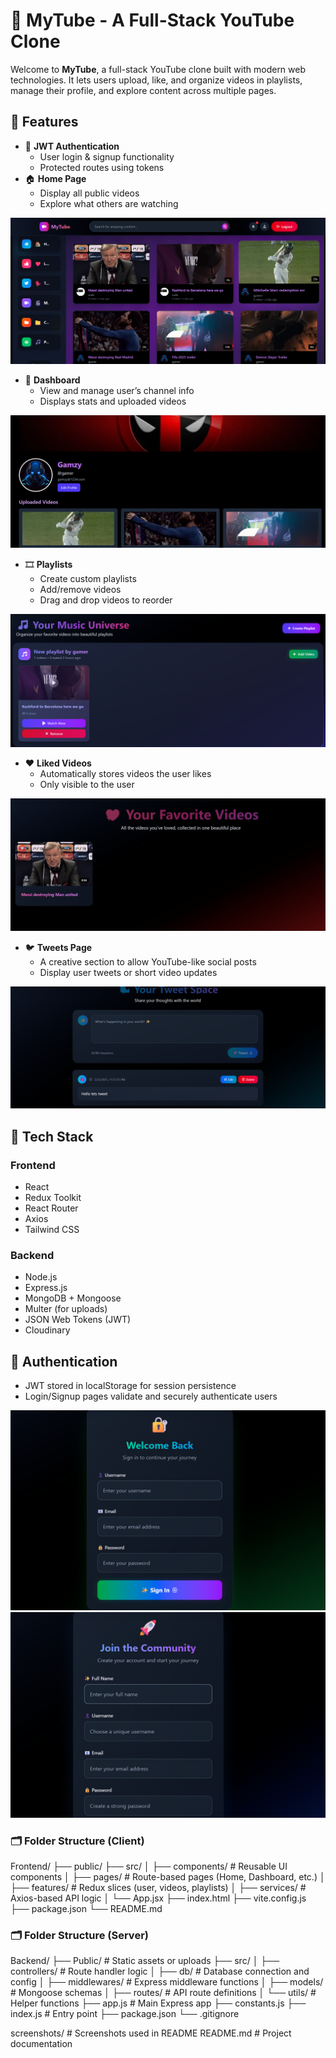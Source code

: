 # 🎥 MyTube - A Full-Stack YouTube Clone

Welcome to **MyTube**, a full-stack YouTube clone built with modern web technologies. It lets users upload, like, and organize videos in playlists, manage their profile, and explore content across multiple pages.

## 🚀 Features

- 🔐 **JWT Authentication**
  - User login & signup functionality
  - Protected routes using tokens
- 🏠 **Home Page**
  - Display all public videos
  - Explore what others are watching
<!-- Task-->
<!-- Home page screenshot here -->
![Home Page](./screenshots/home.png)

- 👤 **Dashboard**
  - View and manage user’s channel info
  - Displays stats and uploaded videos

<!-- Dashboard screenshot here -->
![Dashboard](./screenshots/dashboard.png)

- 🎞️ **Playlists**
  - Create custom playlists
  - Add/remove videos
  - Drag and drop videos to reorder

<!-- Playlist screenshot here -->
![Playlists](./screenshots/playlists.png)

- ❤️ **Liked Videos**
  - Automatically stores videos the user likes
  - Only visible to the user

<!-- Liked Videos screenshot here -->
![Liked Videos](./screenshots/liked.png)

- 🐦 **Tweets Page**
  - A creative section to allow YouTube-like social posts
  - Display user tweets or short video updates

<!--Tweets Page screenshot here -->
![Tweets](./screenshots/tweets.png)

## 🧰 Tech Stack

### Frontend

- React
- Redux Toolkit
- React Router
- Axios
- Tailwind CSS

### Backend

- Node.js
- Express.js
- MongoDB + Mongoose
- Multer (for uploads)
- JSON Web Tokens (JWT)
- Cloudinary

## 🔐 Authentication

- JWT stored in localStorage for session persistence
- Login/Signup pages validate and securely authenticate users

<!-- Login/Signup screenshots here -->
![Login](./screenshots/login.png)
![Signup](./screenshots/signup.png)

### 🗂️ Folder Structure (Client)

Frontend/
├── public/
├── src/
│   ├── components/       # Reusable UI components
│   ├── pages/            # Route-based pages (Home, Dashboard, etc.)
│   ├── features/         # Redux slices (user, videos, playlists)
│   ├── services/         # Axios-based API logic
│   └── App.jsx
├── index.html
├── vite.config.js
├── package.json
└── README.md

### 🗂️ Folder Structure (Server)

Backend/
├── Public/               # Static assets or uploads
├── src/
│   ├── controllers/      # Route handler logic
│   ├── db/               # Database connection and config
│   ├── middlewares/      # Express middleware functions
│   ├── models/           # Mongoose schemas
│   ├── routes/           # API route definitions
│   └── utils/            # Helper functions
├── app.js                # Main Express app
├── constants.js
├── index.js              # Entry point
├── package.json
└── .gitignore

screenshots/              # Screenshots used in README
README.md                 # Project documentation
